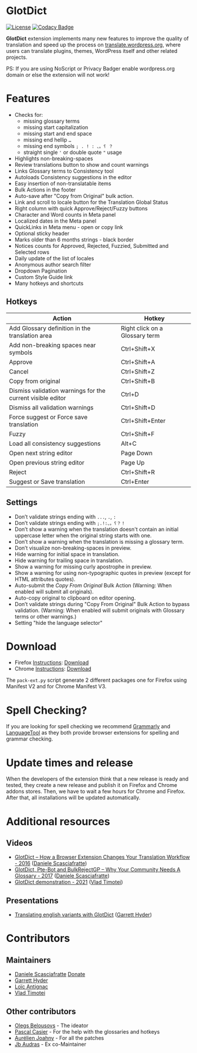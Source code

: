 # GlotDict
[![License](https://img.shields.io/badge/License-GPL%20v2-blue.svg)](https://img.shields.io/badge/License-GPL%20v2-blue.svg) [![Codacy Badge](https://api.codacy.com/project/badge/Grade/e9107b200511490a961560efcf7c5d1c)](https://www.codacy.com/app/mte90/GlotDict?utm_source=github.com&amp;utm_medium=referral&amp;utm_content=Mte90/GlotDict&amp;utm_campaign=Badge_Grade)  

**GlotDict** extension implements many new features to improve the quality of translation and speed up the process on [translate.wordpress.org](https://translate.wordpress.org), where users can translate plugins, themes, WordPress itself and other related projects.  

PS: If you are using NoScript or Privacy Badger enable wordpress.org domain or else the extension will not work!

# Features

* Checks for:
  * missing glossary terms
  * missing start capitalization
  * missing start and end space
  * missing end hellip `…`
  * missing end symbols `; . ! : 、。؟ ？`
  * straight single `'` or double quote `"` usage 
* Highlights non-breaking-spaces
* Review translations button to show and count warnings
* Links Glossary terms to Consistency tool
* Autoloads Consistency suggestions in the editor
* Easy insertion of non-translatable items
* Bulk Actions in the footer
* Auto-save after "Copy from Original" bulk action.
* Link and scroll to locale button for the Translation Global Status
* Right column with quick Approve/Reject/Fuzzy buttons
* Character and Word counts in Meta panel
* Localized dates in the Meta panel
* QuickLinks in Meta menu - open or copy link
* Optional sticky header
* Marks older than 6 months strings - black border
* Notices counts for Approved, Rejected, Fuzzied, Submitted and Selected rows
* Daily update of the list of locales
* Anonymous author search filter
* Dropdown Pagination
* Custom Style Guide link
* Many hotkeys and shortcuts

## Hotkeys

| Action | Hotkey |
| -- | -- |
| Add Glossary definition in the translation area | Right click on a Glossary term |
| Add non-breaking spaces near symbols | Ctrl+Shift+X |
| Approve | Ctrl+Shift+A |
| Cancel | Ctrl+Shift+Z |
| Copy from original | Ctrl+Shift+B |
| Dismiss validation warnings for the current visible editor | Ctrl+D |
| Dismiss all validation warnings | Ctrl+Shift+D |
| Force suggest or Force save translation | Ctrl+Shift+Enter |
| Fuzzy | Ctrl+Shift+F |
| Load all consistency suggestions | Alt+C |
| Open next string editor | Page Down |
| Open previous string editor | Page Up |
| Reject | Ctrl+Shift+R |
| Suggest or Save translation | Ctrl+Enter |

## Settings
* Don’t validate strings ending with `...`, `.`, `:`
* Don’t validate strings ending with `;.!:、。؟？！`
* Don’t show a warning when the translation doesn't contain an initial uppercase letter when the original string starts with one.
* Don’t show a warning when the translation is missing a glossary term.
* Don’t visualize non-breaking-spaces in preview.
* Hide warning for initial space in translation.
* Hide warning for trailing space in translation.
* Show a warning for missing curly apostrophe in preview.
* Show a warning for using non-typographic quotes in preview (except for HTML attributes quotes).
* Auto-submit the *Copy From Original* Bulk Action (Warning: When enabled will submit all originals).
* Auto-copy original to clipboard on editor opening.
* Don’t validate strings during "Copy From Original" Bulk Action to bypass validation. (Warning: When enabled will submit originals with Glossary terms or other warnings.)
* Setting "hide the language selector"

# Download

* Firefox [Instructions](https://support.mozilla.org/en-US/kb/find-and-install-add-ons-add-features-to-firefox): [Download](https://addons.mozilla.org/en-US/firefox/addon/glotdict/)
* Chrome [Instructions](https://support.google.com/chrome_webstore/answer/2664769?hl=en): [Download](https://chrome.google.com/webstore/detail/glotdict/jfdkihdmokdigeobcmnjmgigcgckljgl)

The `pack-ext.py` script generate 2 different packages one for Firefox using Manifest V2 and for Chrome Manifest V3.

# Spell Checking?

If you are looking for spell checking we recommend [Grammarly](https://www.grammarly.com/) and [LanguageTool](https://languagetool.org/) as they both provide browser extensions for spelling and grammar checking.

# Update times and release

When the developers of the extension think that a new release is ready and tested, they create a new release and publish it on Firefox and Chrome addons stores. Then, we have to wait a few hours for Chrome and Firefox. After that, all installations will be updated automatically.

# Additional resources

## Videos

* [GlotDict – How a Browser Extension Changes Your Translation Workflow - 2016](https://wordpress.tv/2016/05/31/daniele-scasciafratte-glotdict-how-a-browser-extension-changes-your-translation-workflow/) ([Daniele Scasciafratte](https://github.com/Mte90))
* [GlotDict, Pte-Bot and BulkRejectGP – Why Your Community Needs A Glossary - 2017](https://wordpress.tv/2017/04/29/glotdict-pte-bot-and-bulkrejectgp-why-your-community-needs-a-glossary/) ([Daniele Scasciafratte](https://github.com/Mte90))
* [GlotDict demonstration - 2021](https://www.youtube.com/watch?v=lkJXBBByUKM) ([Vlad Timotei](https://github.com/vlad-timotei))

## Presentations

* [Translating english variants with GlotDict](https://docs.google.com/presentation/d/1MiJNsbv1oIIlq5tj1P-lkc5y_F4JO3mFVNwk45XevtU/present) ([Garrett Hyder](https://github.com/garretthyder)) 

# Contributors

## Maintainers

* [Daniele Scasciafratte](https://github.com/Mte90) [Donate](https://www.paypal.me/mte90)
* [Garrett Hyder](https://github.com/garretthyder) 
* [Loïc Antignac](https://github.com/webaxones)
* [Vlad Timotei](https://github.com/vlad-timotei)

## Other contributors

* [Olegs Belousovs](https://github.com/sgelob) - The ideator
* [Pascal Casier](https://github.com/ePascalC) - For the help with the glossaries and hotkeys
* [Aurélien Joahny](https://github.com/ajoah) - For all the patches
* [Jb Audras](https://github.com/audrasjb) - Ex co-Maintainer

